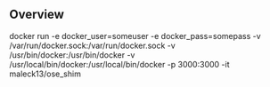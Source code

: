 ## Overview

docker run -e docker_user=someuser -e docker_pass=somepass -v /var/run/docker.sock:/var/run/docker.sock -v /usr/bin/docker:/usr/bin/docker -v /usr/local/bin/docker:/usr/local/bin/docker  -p 3000:3000 -it  maleck13/ose_shim

